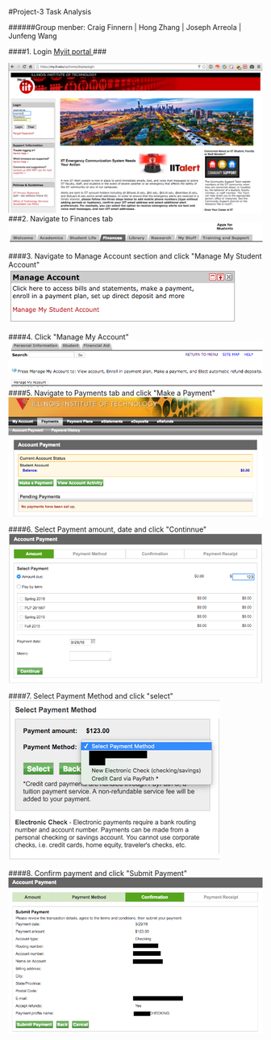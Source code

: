 
#Project-3 Task Analysis

######Group menber: Craig Finnern | Hong Zhang | Joseph Arreola | Junfeng Wang



####1. Login [Myiit portal ](https://my.iit.edu/)###

![Myiit](../image/login.png "Myiit")
###2. Navigate to Finances tab
![Finances](../image/finances_tab.png "Finances")

####3. Navigate to Manage Account section and click "Manage My Student Account"
![student_account](../image/student_account.png)

####4. Click "Manage My Account"
![student_account](../image/click_again.png)
####5. Navigate to Payments tab and click "Make a Payment"
![myaccount_payment](../image/myaccount_payment.png)

####6. Select Payment amount, date and click "Continnue"
![select_amount](../image/select_amount.png)

####7. Select Payment Method and click "select"
![payament_method](../image/payament_method.png)

####8. Confirm payment and click "Submit Payment"
![submit_payment](../image/submit_payment.png)





